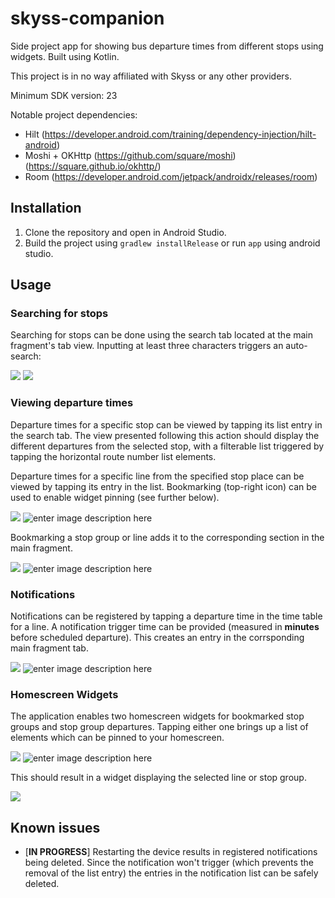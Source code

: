 
# skyss-companion

Side project app for showing bus departure times from different stops using widgets. Built using Kotlin.

This project is in no way affiliated with Skyss or any other providers.

Minimum SDK version: 23

Notable project dependencies:
* Hilt (https://developer.android.com/training/dependency-injection/hilt-android)
* Moshi + OKHttp (https://github.com/square/moshi) (https://square.github.io/okhttp/)
* Room (https://developer.android.com/jetpack/androidx/releases/room)

## Installation 
1. Clone the repository and open in Android Studio.
2. Build the project using `gradlew installRelease` or run `app` using android studio.

## Usage

### Searching for stops
Searching for stops can be done using the search tab located at the main fragment's tab view. Inputting at least three characters triggers an auto-search: 

![](https://raw.githubusercontent.com/martinheitmann/skyss-companion/image-assets/assets/screenshot_search_1_resized.png) ![](https://raw.githubusercontent.com/martinheitmann/skyss-companion/image-assets/assets/screenshot_search_2_resized.png)   

### Viewing departure times
Departure times for a specific stop can be viewed by tapping its list entry in the search tab. The view presented following this action should display the different departures from the selected stop, with a filterable list triggered by tapping the horizontal route number list elements.
 
Departure times for a specific line from the specified stop place can be viewed by tapping its entry in the list. 
Bookmarking (top-right icon) can be used to enable widget pinning (see further below).

![](https://raw.githubusercontent.com/martinheitmann/skyss-companion/image-assets/assets/screenshot_stopgroup_1_resized.png) ![enter image description here](https://raw.githubusercontent.com/martinheitmann/skyss-companion/image-assets/assets/screenshot_route_direction_1_resized.png)

Bookmarking a stop group or line adds it to the corresponding section in the main fragment. 

![](https://raw.githubusercontent.com/martinheitmann/skyss-companion/image-assets/assets/screenshot_bookmark_1_resized.png) ![enter image description here](https://raw.githubusercontent.com/martinheitmann/skyss-companion/image-assets/assets/screenshot_bookmark_2_resized.png)

### Notifications

Notifications can be registered by tapping a departure time in the time table for a line. A notification trigger time can be provided (measured in __minutes__ before scheduled departure). This creates an entry in the corrsponding main fragment tab.

![](https://raw.githubusercontent.com/martinheitmann/skyss-companion/image-assets/assets/screenshot_route_direction_2_resized.png) ![enter image description here](https://raw.githubusercontent.com/martinheitmann/skyss-companion/image-assets/assets/screenshot_alerts_1_resized.png)

### Homescreen Widgets

The application enables two homescreen widgets for bookmarked stop groups and stop group departures. Tapping either one brings up a list of elements which can be pinned to your homescreen.

![](https://raw.githubusercontent.com/martinheitmann/skyss-companion/image-assets/assets/screenshot_widget_1_resized.png) ![enter image description here](https://raw.githubusercontent.com/martinheitmann/skyss-companion/image-assets/assets/screenshot_widget_2_resized.png)

This should result in a widget displaying the selected line or stop group. 

![](https://raw.githubusercontent.com/martinheitmann/skyss-companion/image-assets/assets/screenshot_widget_3_resized.png)

## Known issues

* [__IN PROGRESS__] Restarting the device results in registered notifications being deleted. Since the notification won't trigger (which prevents the removal of the list entry) the entries in the notification list can be safely deleted. 
